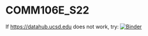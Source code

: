 # COMM106E_S22

If https://datahub.ucsd.edu does not work, try: [![Binder](https://mybinder.org/badge_logo.svg)](https://mybinder.org/v2/gh/staeiou/COMM106E_S22/HEAD)
